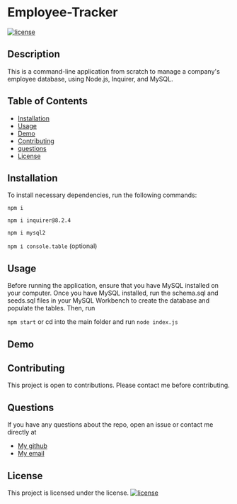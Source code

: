 
# Employee-Tracker

[![license](https://img.shields.io/badge/License--brightgreen.svg)](https://opensource.org/licenses/)

## Description

This is a command-line application from scratch to manage a company's employee database, using Node.js, Inquirer, and MySQL.

## Table of Contents

- [Installation](#installation)
- [Usage](#usage)
- [Demo](#demo)
- [Contributing](#contributing)
- [questions](#questions)
- [License](#license)

## Installation

To install necessary dependencies, run the following commands:

``` npm i ```

``` npm i inquirer@8.2.4 ```

``` npm i mysql2 ```

``` npm i console.table ``` (optional)

## Usage

Before running the application, ensure that you have MySQL installed on your computer. Once you have MySQL installed, run the schema.sql and seeds.sql files in your MySQL Workbench to create the database and populate the tables. Then, run

```npm start``` or cd into the main folder and run ```node index.js```

## Demo


## Contributing

This project is open to contributions. Please contact me before contributing.

## Questions

If you have any questions about the repo, open an issue or contact me directly at

- [My github](https://github.com/mynamebrogrammer)
- [My email](habibmaksoud@gmail.com)

## License

This project is licensed under the  license. [![license](https://img.shields.io/badge/License--brightgreen.svg)](https://opensource.org/licenses/)

